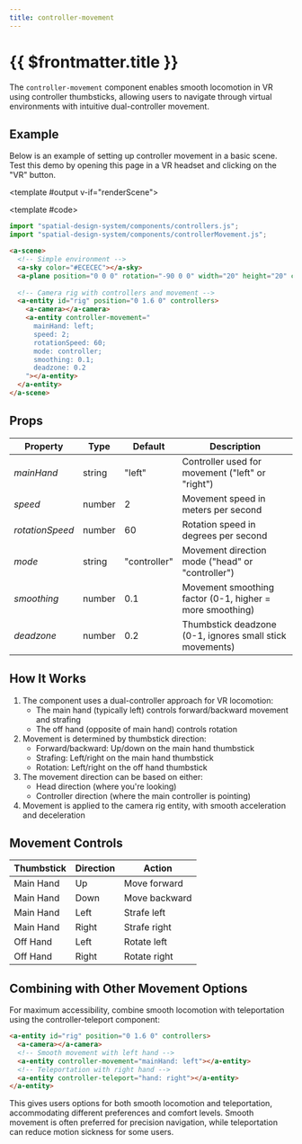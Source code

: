 ```yaml
---
title: controller-movement
---
```


<script setup lang="ts">
import { ref, onMounted } from "vue";
import ComponentExample from "../vue/ComponentExample.vue";

const renderScene = ref(false);

onMounted(async () => {
  try {
    // await import("spatial-design-system/components/controllers.js");
    // await import("spatial-design-system/components/controllerMovement.js");
    renderScene.value = true;
  } catch (e) {
    console.error(e);
  }
});
</script>

# {{ $frontmatter.title }}

The `controller-movement` component enables smooth locomotion in VR using controller thumbsticks, allowing users to navigate through virtual environments with intuitive dual-controller movement.

## Example

Below is an example of setting up controller movement in a basic scene. Test this demo by opening this page in a VR headset and clicking on the "VR" button.

<ComponentExample :fixed="true">

<template #output v-if="renderScene">
  <a-sky color="#ECECEC"></a-sky>
  <a-plane position="0 0 0" rotation="-90 0 0" width="20" height="20" color="#7BC8A4"></a-plane>
  
  <a-entity id="rig" position="0 1.6 0" controllers>
    <a-camera></a-camera>
    <a-entity controller-movement="
      mainHand: left;
      speed: 2;
      rotationSpeed: 60;
      mode: controller;
      smoothing: 0.1;
      deadzone: 0.2
    "></a-entity>
  </a-entity>
</template>

<template #code>

```js
import "spatial-design-system/components/controllers.js";
import "spatial-design-system/components/controllerMovement.js";
```

```html
<a-scene>
  <!-- Simple environment -->
  <a-sky color="#ECECEC"></a-sky>
  <a-plane position="0 0 0" rotation="-90 0 0" width="20" height="20" color="#7BC8A4"></a-plane>
  
  <!-- Camera rig with controllers and movement -->
  <a-entity id="rig" position="0 1.6 0" controllers>
    <a-camera></a-camera>
    <a-entity controller-movement="
      mainHand: left;
      speed: 2;
      rotationSpeed: 60;
      mode: controller;
      smoothing: 0.1;
      deadzone: 0.2
    "></a-entity>
  </a-entity>
</a-scene>
```

</template>

</ComponentExample>

## Props

| Property       | Type    | Default      | Description                                                 |
|----------------|---------|--------------|-------------------------------------------------------------|
| _mainHand_     | string  | "left"       | Controller used for movement ("left" or "right")            |
| _speed_        | number  | 2            | Movement speed in meters per second                         |
| _rotationSpeed_| number  | 60           | Rotation speed in degrees per second                        |
| _mode_         | string  | "controller" | Movement direction mode ("head" or "controller")            |
| _smoothing_    | number  | 0.1          | Movement smoothing factor (0-1, higher = more smoothing)    |
| _deadzone_     | number  | 0.2          | Thumbstick deadzone (0-1, ignores small stick movements)    |

## How It Works

1. The component uses a dual-controller approach for VR locomotion:
   - The main hand (typically left) controls forward/backward movement and strafing
   - The off hand (opposite of main hand) controls rotation
2. Movement is determined by thumbstick direction:
   - Forward/backward: Up/down on the main hand thumbstick
   - Strafing: Left/right on the main hand thumbstick
   - Rotation: Left/right on the off hand thumbstick
3. The movement direction can be based on either:
   - Head direction (where you're looking)
   - Controller direction (where the main controller is pointing)
4. Movement is applied to the camera rig entity, with smooth acceleration and deceleration

## Movement Controls

| Thumbstick        | Direction | Action                |
|-------------------|-----------|----------------------|
| Main Hand         | Up        | Move forward         |
| Main Hand         | Down      | Move backward        |
| Main Hand         | Left      | Strafe left          |
| Main Hand         | Right     | Strafe right         |
| Off Hand          | Left      | Rotate left          |
| Off Hand          | Right     | Rotate right         |

## Combining with Other Movement Options
For maximum accessibility, combine smooth locomotion with teleportation using the controller-teleport component:
```html
<a-entity id="rig" position="0 1.6 0" controllers>
  <a-camera></a-camera>
  <!-- Smooth movement with left hand -->
  <a-entity controller-movement="mainHand: left"></a-entity>
  <!-- Teleportation with right hand -->
  <a-entity controller-teleport="hand: right"></a-entity>
</a-entity>
```
This gives users options for both smooth locomotion and teleportation, accommodating different preferences and comfort levels. Smooth movement is often preferred for precision navigation, while teleportation can reduce motion sickness for some users.